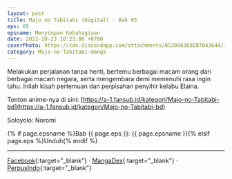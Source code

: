 ```yaml
---
layout: post
title: Majo no Tabitabi (Digital) - Bab 05
eps: 05
epsname: Menyimpan Kebahagiaan
date: 2022-10-23 10:23:00 +0700
coverPhoto: https://cdn.discordapp.com/attachments/852096360287043644/1075786845293641840/bab5.png
category: Majo-no-Tabitabi-manga
---
```


Melakukan perjalanan tanpa henti, bertemu berbagai macam orang dari berbagai macam negara, serta mengembara demi memenuhi rasa ingin tahu. Inilah kisah pertemuan dan perpisahan penyihir kelabu Elaina.

Tonton anime-nya di sini: [https://a-1.fansub.id/kategori/Majo-no-Tabitabi-bd](https://a-1.fansub.id/kategori/Majo-no-Tabitabi-bd)

Soloyolo: Noromi

{% if page.epsname %}Bab {{ page.eps }}: {{ page.epsname }}{% elsif page.eps %}Unduh{% endif %}

---
[Facebook](https://www.facebook.com/a1fansub/posts/pfbid0ypZVcedM1grBE2p5PNsjVsmvoyBFs6qDpCBcazpGp2zdAPbkEnWKC7GsJqRpYRvHl){:target="_blank"} &middot; [MangaDex](https://mangadex.org/chapter/282358b9-7e17-4779-a141-a5335e492150){:target="_blank"} &middot; [PerpusIndo](https://www.perpusindo.info/berkas/1CGez2yI.elaina-majo-no-tabitabi-bab-05-digital-pdf){:target="_blank"}